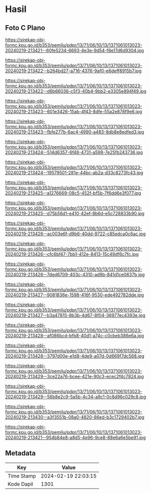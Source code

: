# Hasil

## Foto C Plano

https://sirekap-obj-formc.kpu.go.id/b353/pemilu/pdpr/13/71/06/10/13/1371061013023-20240219-213421--60fe5234-6693-4e3e-9d54-f8e17d6d9304.jpg

https://sirekap-obj-formc.kpu.go.id/b353/pemilu/pdpr/13/71/06/10/13/1371061013023-20240219-213422--b264bd27-a716-4376-9af0-e6deff8915b7.jpg

https://sirekap-obj-formc.kpu.go.id/b353/pemilu/pdpr/13/71/06/10/13/1371061013023-20240219-213422--d6b66036-c5f3-40b4-9bb2-e3305e894f49.jpg

https://sirekap-obj-formc.kpu.go.id/b353/pemilu/pdpr/13/71/06/10/13/1371061013023-20240219-213423--601e3426-15ab-4f43-8dfe-55a2e878f9e6.jpg

https://sirekap-obj-formc.kpu.go.id/b353/pemilu/pdpr/13/71/06/10/13/1371061013023-20240219-213423--fbfe277b-6ac4-4990-a483-8db8e8edfed3.jpg

https://sirekap-obj-formc.kpu.go.id/b353/pemilu/pdpr/13/71/06/10/13/1371061013023-20240219-213424--514d6357-6f48-4731-a598-7e25fb243736.jpg

https://sirekap-obj-formc.kpu.go.id/b353/pemilu/pdpr/13/71/06/10/13/1371061013023-20240219-213424--19579501-281e-44bc-ab2a-d33c8273fc43.jpg

https://sirekap-obj-formc.kpu.go.id/b353/pemilu/pdpr/13/71/06/10/13/1371061013023-20240219-213425--a1276669-08c5-452f-bf5b-7f6dd6e3f077.jpg

https://sirekap-obj-formc.kpu.go.id/b353/pemilu/pdpr/13/71/06/10/13/1371061013023-20240219-213425--d75b56d1-e410-42ef-8b6d-e5c728833b90.jpg

https://sirekap-obj-formc.kpu.go.id/b353/pemilu/pdpr/13/71/06/10/13/1371061013023-20240219-213426--ac003e6f-d9b6-40dd-9722-c85edca0c6ac.jpg

https://sirekap-obj-formc.kpu.go.id/b353/pemilu/pdpr/13/71/06/10/13/1371061013023-20240219-213426--cfc6bf47-7bb1-412e-8413-15c49df6c7fc.jpg

https://sirekap-obj-formc.kpu.go.id/b353/pemilu/pdpr/13/71/06/10/13/1371061013023-20240219-213426--7ded6709-403c-4310-ad9b-841d1ce0637b.jpg

https://sirekap-obj-formc.kpu.go.id/b353/pemilu/pdpr/13/71/06/10/13/1371061013023-20240219-213427--9081836e-1598-416f-9530-ede492782dde.jpg

https://sirekap-obj-formc.kpu.go.id/b353/pemilu/pdpr/13/71/06/10/13/1371061013023-20240219-213427--b3a47815-8b3b-4d67-8f04-36977ec4393e.jpg

https://sirekap-obj-formc.kpu.go.id/b353/pemilu/pdpr/13/71/06/10/13/1371061013023-20240219-213428--af086bcd-bfb8-40d1-a74c-c0cbeb386e6a.jpg

https://sirekap-obj-formc.kpu.go.id/b353/pemilu/pdpr/13/71/06/10/13/1371061013023-20240219-213428--3797d00e-e1d8-4de9-a07d-0d669f7dc568.jpg

https://sirekap-obj-formc.kpu.go.id/b353/pemilu/pdpr/13/71/06/10/13/1371061013023-20240219-213429--3ce22a76-bcee-421e-90c3-ecec2f4c7824.jpg

https://sirekap-obj-formc.kpu.go.id/b353/pemilu/pdpr/13/71/06/10/13/1371061013023-20240219-213429--56b8e2c9-5a5b-4c34-a9c1-0c8d96c029c8.jpg

https://sirekap-obj-formc.kpu.go.id/b353/pemilu/pdpr/13/71/06/10/13/1371061013023-20240219-213430--a3f3551b-08a0-4820-86ed-b3c1729402b7.jpg

https://sirekap-obj-formc.kpu.go.id/b353/pemilu/pdpr/13/71/06/10/13/1371061013023-20240219-213421--954b84e8-a8d5-4e96-9ce8-88e6a6e5be91.jpg


## Metadata

| Key        | Value               |
| ---------- | ------------------- |
| Time Stamp | 2024-02-19 22:03:15 |
| Kode Dapil | 1301                |



